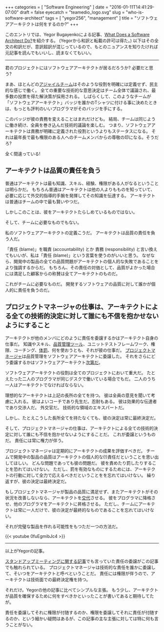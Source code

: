 +++
categories = [ "Software Engineering" ]
date = "2016-01-11T14:41:29-07:00"
draft = false
eyecatch = "teamedio_logo.svg"
slug = "who-is-software-architect"
tags = [ "yegor256", "management" ]
title = "ソフトウェアアーキテクトは何をするのか?"
+++

このエントリでは、Yegor Bugayenkoによる記事、[What Does a Software Architect Do?](http://www.yegor256.com/2014/10/12/who-is-software-architect.html)を紹介する。
(Yegorから和訳と転載の許可は得た。)
以下はその全文の和訳だが、意訳超訳が混じっているので、もとのニュアンスを知りたければ元記事を読んでもいいし、読まなくてもいい。

----------------
君のプロジェクトにはソフトウェアアーキテクトが居るだろうか?
必要だと思う?

まあ、ほとんどの[アジャイルチーム](http://www.yegor256.com/2015/11/21/ringelmann-effect-vs-agile.html)はそのような役割を明確には定義せず、民主的な感じで働く。
全ての重要な技術的な意思決定はチーム全体で議論され、最多数の投票を得た解決策が採用される。
しばらくして、このようなチームが「ソフトウェアアーキテクト」バッジを誰かのTシャツに付ける事に決めたときは、もっとも評判のいいプログラマがそのバッジを手にする。

このバッジが彼の責務を変えることはまれだけども。
結局、チームは同じように働き続け、全員を巻き込んだ技術的議論を楽しむ。
つまり、ソフトウェアアーキテクトは責務が明確に定義された役割というよりもステータスになる。
それは最年長で最も権限のある人へのチームメンバからの尊敬の印になる。そうだろ?

全く間違っている!

## アーキテクトは品質の責任を負う
普通はアーキテクトは最も知識、スキル、経験、権限がある人がなるということは明らかだ。
もちろん普通はアーキテクトは他の人よりもものを知っていて、必要に応じて外交的指導的手腕を発揮してその知識を伝達する。
アーキテクトは普通はチームの中で最も賢いやつだ。

しかしこのことは、彼をアーキテクトたらしめているものではない。

そして、チームに必要なものでもない。

私のソフトウェアアーキテクトの定義こうだ。
アーキテクトは品質の責任を負う人だ。

「責任 (blame)」を職責 (accountability) とか 責務 (responsibility) と言い換えてもいいが、私は「責任 (blame)」という言葉を使うのがいいと思う。
なぜなら、開発中の製品の全ての品質問題がアーキテクトの個人的な失敗であることをより強調するからだ。
もちろん、その責任の対価として、品質がよかった場合には満足した顧客からの称賛は全てアーキテクトのものだ。

これがチームに必要なものだ。
開発するソフトウェアの品質に対して誰かが個人的に責任を負うのだ。

## プロジェクトマネージャの仕事は、アーキテクトによる全ての技術的決定に対して誰にも不信を抱かせないようにすること
アーキテクトが他のメンバにどのように責任を委譲するかはアーキテクト自身の仕事だ。
知識やスキル、[品質管理ツール](http://www.yegor256.com/2014/08/13/strict-code-quality-control.html)、ユニットテストフレームワーク、権限、コーチング、[体罰](http://www.yegor256.com/2016/01/05/how-to-punish-employees.html)、何を使おうとも、それが彼の仕事だ。
[プロジェクトマネージャ](http://www.yegor256.com/2015/09/22/micromanagement.html)は品質管理をソフトウェアアーキテクトに委譲した。
それをさらにどう委譲するかはソフトウェアアーキテクト[次第だ](http://www.yegor256.com/2015/02/23/haircut.html)。

ソフトウェアアーキテクトの役割は全てのプロジェクトにおいて重大だ。
たとえたった二人のプログラマが同じデスクで働いている場合でもだ。
二人のうち一人はアーキテクトでなければならない。

理想的なアーキテクトは上記の長所の全てを持つ。
彼は全員の意見を聞いて考慮に入れる。
彼はよいコーチであり先生だ。忍耐もある。
彼は効果的な伝達者であり交渉人だ。
外交官だ。
技術的な領域のエキスパートだ。

しかし、たとえこうした長所全てを持たなくても、彼の決定は常に最終決定だ。

そして、プロジェクトマネージャの仕事は、アーキテクトによる全ての技術的決定に対して誰にも不信を抱かせないようにすることだ。
これが委譲というものだ。
責任には常に権力が伴う。

プロジェクトマネージャは定期的にアーキテクトの成果を評価すべきだ。
チームで開発中の製品の品質はアーキテクトの個人的な(!)責任だということを思い出してほしい。
どんな問題であっても彼の問題だ。
彼を責めたり罰したりすることを恐れてはいけない。
ただし、罰を有効なものにするためには、アーキテクトの行動に対して全力で応えるべきだということをを忘れてはいけない。
繰り返すが、彼の決定は最終決定だ。

もしプロジェクトマネージャが製品の品質に満足せず、またアーキテクトがその状況を改善しないなら、アーキテクトを[交代](http://www.yegor256.com/2015/09/16/how-to-fire-someone-right.html)させる。
彼をプログラマに降格させ、他のプログラマをアーキテクトに昇格させる。
ただし、チームにアーキテクトは常に一人だけで、彼の決定が最終的なものであることを忘れてはいけない。

それが完璧な製品を作れる可能性をもつただ一つの方法だ。

{{< youtube 0fuEgmibJc4 >}}

----------------

以上がYegorの記事。

[スタンドアップミーティングに関する記事](https://www.kaitoy.xyz/2015/08/11/daily-stand-up-meetings-are-a-good-tool-for-a-bad-manager/)でも言っていた責任の委譲がこの記事でも触れられている。
プロジェクトマネージャは技術的な責任を誰かに委譲して、そいつをアーキテクトと呼べということだ。
責任には権限が伴うので、アーキテクトは技術面での最終決定権を持つ。

それだけ。Yegorの他の記事に比べてシンプルな主張。
もう少し、アーキテクトが品質を確保するために何をすべきかといったことが書いてあると期待してたが。

責任を委譲してそれに権限が付随するのか、権限を委譲してそれに責任が付随するのか、という細かい疑問はあるが、この記事の主な主張に対しては特に何も言うことがない。
